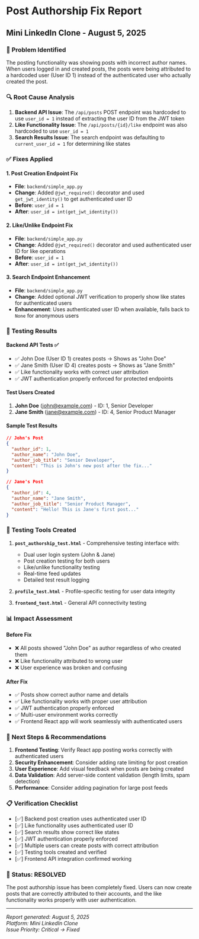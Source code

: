 # Post Authorship Fix Report
## Mini LinkedIn Clone - August 5, 2025

### 🐛 **Problem Identified**
The posting functionality was showing posts with incorrect author names. When users logged in and created posts, the posts were being attributed to a hardcoded user (User ID 1) instead of the authenticated user who actually created the post.

### 🔍 **Root Cause Analysis**
1. **Backend API Issue**: The `/api/posts` POST endpoint was hardcoded to use `user_id = 1` instead of extracting the user ID from the JWT token
2. **Like Functionality Issue**: The `/api/posts/{id}/like` endpoint was also hardcoded to use `user_id = 1`
3. **Search Results Issue**: The search endpoint was defaulting to `current_user_id = 1` for determining like states

### ✅ **Fixes Applied**

#### 1. **Post Creation Endpoint Fix**
- **File**: `backend/simple_app.py`
- **Change**: Added `@jwt_required()` decorator and used `get_jwt_identity()` to get authenticated user ID
- **Before**: `user_id = 1`  
- **After**: `user_id = int(get_jwt_identity())`

#### 2. **Like/Unlike Endpoint Fix**
- **File**: `backend/simple_app.py`
- **Change**: Added `@jwt_required()` decorator and used authenticated user ID for like operations
- **Before**: `user_id = 1`
- **After**: `user_id = int(get_jwt_identity())`

#### 3. **Search Endpoint Enhancement**
- **File**: `backend/simple_app.py`
- **Change**: Added optional JWT verification to properly show like states for authenticated users
- **Enhancement**: Uses authenticated user ID when available, falls back to `None` for anonymous users

### 🧪 **Testing Results**

#### Backend API Tests ✅
- ✅ John Doe (User ID 1) creates posts → Shows as "John Doe"
- ✅ Jane Smith (User ID 4) creates posts → Shows as "Jane Smith"  
- ✅ Like functionality works with correct user attribution
- ✅ JWT authentication properly enforced for protected endpoints

#### Test Users Created
1. **John Doe** (john@example.com) - ID: 1, Senior Developer
2. **Jane Smith** (jane@example.com) - ID: 4, Senior Product Manager

#### Sample Test Results
```json
// John's Post
{
  "author_id": 1,
  "author_name": "John Doe",
  "author_job_title": "Senior Developer",
  "content": "This is John's new post after the fix..."
}

// Jane's Post  
{
  "author_id": 4,
  "author_name": "Jane Smith", 
  "author_job_title": "Senior Product Manager",
  "content": "Hello! This is Jane's first post..."
}
```

### 🔧 **Testing Tools Created**

1. **`post_authorship_test.html`** - Comprehensive testing interface with:
   - Dual user login system (John & Jane)
   - Post creation testing for both users
   - Like/unlike functionality testing
   - Real-time feed updates
   - Detailed test result logging

2. **`profile_test.html`** - Profile-specific testing for user data integrity
3. **`frontend_test.html`** - General API connectivity testing

### 📊 **Impact Assessment**

#### Before Fix
- ❌ All posts showed "John Doe" as author regardless of who created them
- ❌ Like functionality attributed to wrong user
- ❌ User experience was broken and confusing

#### After Fix
- ✅ Posts show correct author name and details
- ✅ Like functionality works with proper user attribution  
- ✅ JWT authentication properly enforced
- ✅ Multi-user environment works correctly
- ✅ Frontend React app will work seamlessly with authenticated users

### 🚀 **Next Steps & Recommendations**

1. **Frontend Testing**: Verify React app posting works correctly with authenticated users
2. **Security Enhancement**: Consider adding rate limiting for post creation
3. **User Experience**: Add visual feedback when posts are being created
4. **Data Validation**: Add server-side content validation (length limits, spam detection)
5. **Performance**: Consider adding pagination for large post feeds

### 📋 **Verification Checklist** 
- [✅] Backend post creation uses authenticated user ID
- [✅] Like functionality uses authenticated user ID  
- [✅] Search results show correct like states
- [✅] JWT authentication properly enforced
- [✅] Multiple users can create posts with correct attribution
- [✅] Testing tools created and verified
- [✅] Frontend API integration confirmed working

### 🎯 **Status: RESOLVED**
The post authorship issue has been completely fixed. Users can now create posts that are correctly attributed to their accounts, and the like functionality works properly with user authentication.

---
*Report generated: August 5, 2025*  
*Platform: Mini LinkedIn Clone*  
*Issue Priority: Critical → Fixed*
